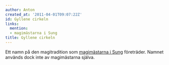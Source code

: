 ```yaml
---
author: Anton
created_at: '2011-04-01T09:07:22Z'
id: Gyllene cirkeln
links:
  mention:
  - magimästarna i Sung
title: Gyllene cirkeln
---
```


Ett namn på den magitradition som [magimästarna i Sung] företräder. Namnet används dock inte av
magimästarna själva.

  [magimästarna i Sung]: magimästarna_i_Sung
